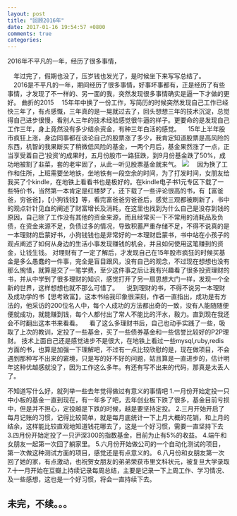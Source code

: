 ```yaml
---
layout: post
title: "回顾2016年"
date: 2017-01-16 19:54:57 +0800
comments: true
categories: 
---
```

2016年不平凡的一年，经历了很多事情，
<!-- more -->
&emsp;年过完了，假期也没了，压岁钱也发光了，是时候坐下来写写总结了。  
&emsp;2016是不平凡的一年，期间经历了很多事情，好事坏事都有，正是经历了有些事情，才发现了不一样的、另一面的我，突然发现很多事情确实是逼一下才做的更好。
曲折的2015 
&emsp;15年年中换了一份工作，写简历的时候突然发现自己工作已经快三年了，有点感慨，三年真的是一晃就过去了，回头想想三年的技术沉淀，总觉得自己进步很慢，看别人三年的技术经验感觉很牛逼的样子。更要命的是发现自己工作三年，身上竟然没有多少结余资金，有种三年白活的感觉。
&emsp;15年上半年股市疯狂上涨，身边同事都在谈论自己的股票涨了多少，我肯定知道股票是高风险的东西，机智的我果断买了稍微低风险的基金，一两个月后，基金果然涨了一点，正当享受着自己‘投资’的成果时，五月份股市一路狂跌，到9月份基金跌了50%，成功地被割了韭菜，套的老牢固了，从此一听见股票基金就来气。
![](http://yydys-prd-shop.oss-cn-hangzhou.aliyuncs.com/mall/banners/202557dcs3ch2rfllii7e1.jpg)
&emsp;因为换了工作和住所，上班需要坐地铁，坐地铁有一段空余的时间，为了打发时间，女朋友给我买了个kindle，在地铁上看看书也是极好的。在kindle电子书1元专区下载了一些特价书，当然第一本肯定是红楼梦了，还下载了一些评论很高的书，有【富爸爸，穷爸爸】，【小狗钱钱】等，看完富爸爸穷爸爸后，感觉三观都被刷新了，书中的观点针针见血的阐述了财富增长及消耗，在这里也找到为什么自己是没存到钱的原因，自己除了工作没有其他的资金来源，而且经常买一下不常用的消耗品及负债，在资金来源不足，负债过多的情况，导致积蓄严重存储不足，不得不说真的是一本理财的启蒙好书，小狗钱钱也是非常好的一本理财启蒙书，书中站在小孩子的观点阐述了如何从身边的生活小事发现赚钱的机会，并且如何使用这笔赚到的资金，让钱生钱。
对理财有了一定了解后，才发现自己在15年股市疯狂的时候买基金是多么愚蠢的一件事，完全是盲目跟风，没有自己的观念，不过现在想想也没有那么惋惜，就算是交了一笔学费，至少这件事之后让我有兴趣看了很多投资理财的书，并从中学到了很多理财的知识，感觉打开了另一扇思想大门一样，发现一个全新的世界，这样想想也就不那么可惜了。
&emsp;说到理财的书，不得不说另一本理财及成功学的书【思考致富】，这本书给我印象很深刻，作者一直指出，成功是有方法的，他采访的200位名人中，每个人成功的方法都出奇的一致，没有人能随随便便就成功，就能赚到钱，每个人都付出了常人不能比的汗水，毅力。直到现在我还会不时翻出这本书来看看。
&emsp;看了这么多理财书后，自己也动手实践了一些，吸取了上次的教训，定投了一些基金，买了一些债券基金和一些信誉比较好的P2P理财。
技术上面自己还是感觉进步不是很大，在地铁上看过一些mysql,ruby,redis方面的书，也算是加强一下理解吧，不过有一点比较欣慰的是，现在做项目，不会遇到那种写不出来的窘境，只是写的好不好的问题，姑且算是一直进步的，估计明年这种优越感就没了，因为工作这么多年。有还有写不出来的代码，那真是太丢人了。

不知道写什么好，就列举一些去年觉得做过有意义的事情吧
1.一月份开始定投一只中小板的基金一直到现在，有一年多了吧，去年创业板下跌了很多，基金目前亏损中，但是并不担心，定投越是下跌的时候，越是要坚持定投。
2.三月开始开启了每月记账的习惯，记得比较简单，就是每月底统计一下上月大概的花销，和上月的结余，这样能比较直观地知道钱花哪去了，这是一个好习惯，需要一直坚持下去
3.四月份开始定投了一只沪深300的指数基金，目前为止有5%的收益。
4.端午和女朋友一起第一次回了躺家里。
5.六月份开始做公司的一个自动化测试的项目，第一次做这种测试方面的项目，感觉还是有点意义的。
6.八月份和女朋友第一次回了她的家，有点激动，也祝贺女朋友的弟弟荣获市里文科状元，被复旦大学录取
7.十一月开始在豆瓣上持续记录每周总结，主要是记录一下上周工作、学习情况、及一些感想，这也是一个好习惯，将会一直持续下去。
## 未完，不续。。。
